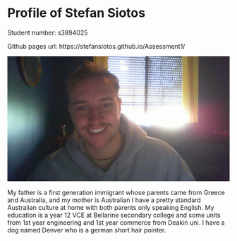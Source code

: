 <h1>Profile of Stefan Siotos</h1>
<p>Student number: s3894025 </p>
<p>Github pages url: https://stefansiotos.github.io/Assessment1/ </p>
<img src="https://github.com/STEFANSiotos/Assessment1/blob/gh-pages/jpeg.jpg">
<p> My father is a first generation immigrant whose parents came from Greece and Australia, and my mother is Australian I have a pretty standard Australian culture at home with both parents only speaking English. My education is a year 12 VCE at Bellarine secondary college and some units from 1st year engineering and 1st year commerce from Deakin uni. I have a dog named Denver who is a german short hair pointer. </p>





